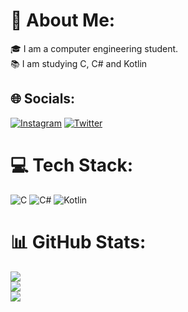 # 💫 About Me:
🎓 I am a computer engineering student.<br>📚 I am studying C, C# and Kotlin


## 🌐 Socials:
[![Instagram](https://img.shields.io/badge/Instagram-%23E4405F.svg?logo=Instagram&logoColor=white)](https://instagram.com/eminkarlitepe) [![Twitter](https://img.shields.io/badge/Twitter-%231DA1F2.svg?logo=Twitter&logoColor=white)](https://twitter.com/eminkarlitepe) 

# 💻 Tech Stack:
![C](https://img.shields.io/badge/c-%2300599C.svg?style=for-the-badge&logo=c&logoColor=white) ![C#](https://img.shields.io/badge/c%23-%23239120.svg?style=for-the-badge&logo=c-sharp&logoColor=white) ![Kotlin](https://img.shields.io/badge/kotlin-%230095D5.svg?style=for-the-badge&logo=kotlin&logoColor=white)
# 📊 GitHub Stats:
![](https://github-readme-stats.vercel.app/api?username=EminKarlitepe&theme=dark&hide_border=false&include_all_commits=false&count_private=false)<br/>
![](https://github-readme-streak-stats.herokuapp.com/?user=EminKarlitepe&theme=dark&hide_border=false)<br/>
![](https://github-readme-stats.vercel.app/api/top-langs/?username=EminKarlitepe&theme=dark&hide_border=false&include_all_commits=false&count_private=false&layout=compact)

